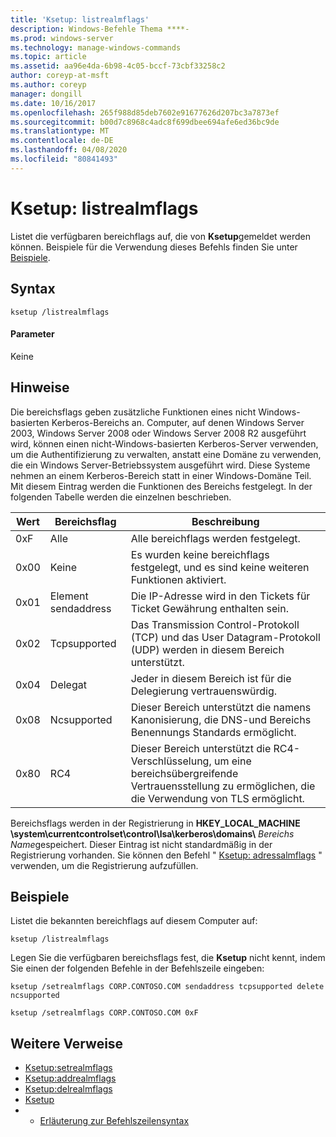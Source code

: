 ```yaml
---
title: 'Ksetup: listrealmflags'
description: Windows-Befehle Thema ****-
ms.prod: windows-server
ms.technology: manage-windows-commands
ms.topic: article
ms.assetid: aa96e4da-6b98-4c05-bccf-73cbf33258c2
author: coreyp-at-msft
ms.author: coreyp
manager: dongill
ms.date: 10/16/2017
ms.openlocfilehash: 265f988d85deb7602e91677626d207bc3a7873ef
ms.sourcegitcommit: b00d7c8968c4adc8f699dbee694afe6ed36bc9de
ms.translationtype: MT
ms.contentlocale: de-DE
ms.lasthandoff: 04/08/2020
ms.locfileid: "80841493"
---
```

# <a name="ksetuplistrealmflags"></a>Ksetup: listrealmflags



Listet die verfügbaren bereichflags auf, die von **Ksetup**gemeldet werden können. Beispiele für die Verwendung dieses Befehls finden Sie unter [Beispiele](#BKMK_Examples).

## <a name="syntax"></a>Syntax

```
ksetup /listrealmflags
```

#### <a name="parameters"></a>Parameter

Keine

## <a name="remarks"></a>Hinweise

Die bereichsflags geben zusätzliche Funktionen eines nicht Windows-basierten Kerberos-Bereichs an. Computer, auf denen Windows Server 2003, Windows Server 2008 oder Windows Server 2008 R2 ausgeführt wird, können einen nicht-Windows-basierten Kerberos-Server verwenden, um die Authentifizierung zu verwalten, anstatt eine Domäne zu verwenden, die ein Windows Server-Betriebssystem ausgeführt wird. Diese Systeme nehmen an einem Kerberos-Bereich statt in einer Windows-Domäne Teil. Mit diesem Eintrag werden die Funktionen des Bereichs festgelegt. In der folgenden Tabelle werden die einzelnen beschrieben.

|Wert|Bereichsflag|Beschreibung|
|-----|----------|-----------|
|0xF|Alle|Alle bereichflags werden festgelegt.|
|0x00|Keine|Es wurden keine bereichflags festgelegt, und es sind keine weiteren Funktionen aktiviert.|
|0x01|Element sendaddress|Die IP-Adresse wird in den Tickets für Ticket Gewährung enthalten sein.|
|0x02|Tcpsupported|Das Transmission Control-Protokoll (TCP) und das User Datagram-Protokoll (UDP) werden in diesem Bereich unterstützt.|
|0x04|Delegat|Jeder in diesem Bereich ist für die Delegierung vertrauenswürdig.|
|0x08|Ncsupported|Dieser Bereich unterstützt die namens Kanonisierung, die DNS-und Bereichs Benennungs Standards ermöglicht.|
|0x80|RC4|Dieser Bereich unterstützt die RC4-Verschlüsselung, um eine bereichsübergreifende Vertrauensstellung zu ermöglichen, die die Verwendung von TLS ermöglicht.|

Bereichsflags werden in der Registrierung in **HKEY_LOCAL_MACHINE \system\currentcontrolset\control\lsa\kerberos\domains\\** <em>Bereichs Name</em>gespeichert. Dieser Eintrag ist nicht standardmäßig in der Registrierung vorhanden. Sie können den Befehl " [Ksetup: adressalmflags](ksetup-addrealmflags.md) " verwenden, um die Registrierung aufzufüllen.

## <a name="examples"></a><a name=BKMK_Examples></a>Beispiele

Listet die bekannten bereichflags auf diesem Computer auf:
```
ksetup /listrealmflags
```
Legen Sie die verfügbaren bereichsflags fest, die **Ksetup** nicht kennt, indem Sie einen der folgenden Befehle in der Befehlszeile eingeben:
```
ksetup /setrealmflags CORP.CONTOSO.COM sendaddress tcpsupported delete ncsupported
```
```
ksetup /setrealmflags CORP.CONTOSO.COM 0xF
```

## <a name="additional-references"></a>Weitere Verweise

-   [Ksetup:setrealmflags](ksetup-setrealmflags.md)
-   [Ksetup:addrealmflags](ksetup-addrealmflags.md)
-   [Ksetup:delrealmflags](ksetup-delrealmflags.md)
-   [Ksetup](ksetup.md)
-   - [Erläuterung zur Befehlszeilensyntax](command-line-syntax-key.md)